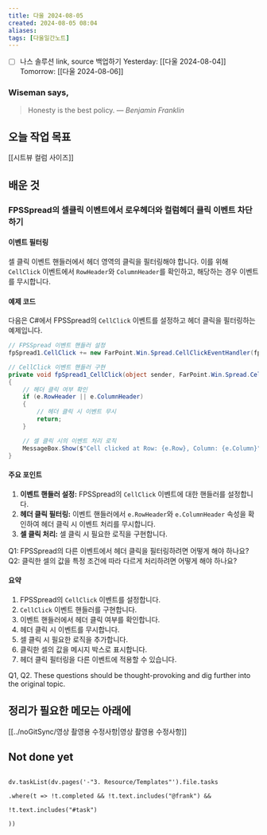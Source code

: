 ```yaml
---
title: 다울 2024-08-05
created: 2024-08-05 08:04
aliases: 
tags: [다울일간노트]
---
```

- [ ] 나스 솔루션 link, source 백업하기
Yesterday: [[다울 2024-08-04]]
Tomorrow: [[다울 2024-08-06]]

### Wiseman says,
> Honesty is the best policy.
> — <cite>Benjamin Franklin</cite>


## 오늘 작업 목표


[[시트뷰 컬럼 사이즈]]



## 배운 것

### FPSSpread의 셀클릭 이벤트에서 로우헤더와 컬럼헤더 클릭 이벤트 차단하기

#### 이벤트 필터링
셀 클릭 이벤트 핸들러에서 헤더 영역의 클릭을 필터링해야 합니다. 이를 위해 `CellClick` 이벤트에서 `RowHeader`와 `ColumnHeader`를 확인하고, 해당하는 경우 이벤트를 무시합니다.

#### 예제 코드
다음은 C#에서 FPSSpread의 `CellClick` 이벤트를 설정하고 헤더 클릭을 필터링하는 예제입니다.

```csharp
// FPSSpread 이벤트 핸들러 설정
fpSpread1.CellClick += new FarPoint.Win.Spread.CellClickEventHandler(fpSpread1_CellClick);

// CellClick 이벤트 핸들러 구현
private void fpSpread1_CellClick(object sender, FarPoint.Win.Spread.CellClickEventArgs e)
{
    // 헤더 클릭 여부 확인
    if (e.RowHeader || e.ColumnHeader)
    {
        // 헤더 클릭 시 이벤트 무시
        return;
    }

    // 셀 클릭 시의 이벤트 처리 로직
    MessageBox.Show($"Cell clicked at Row: {e.Row}, Column: {e.Column}");
}
```

#### 주요 포인트
1. **이벤트 핸들러 설정:** FPSSpread의 `CellClick` 이벤트에 대한 핸들러를 설정합니다.
2. **헤더 클릭 필터링:** 이벤트 핸들러에서 `e.RowHeader`와 `e.ColumnHeader` 속성을 확인하여 헤더 클릭 시 이벤트 처리를 무시합니다.
3. **셀 클릭 처리:** 셀 클릭 시 필요한 로직을 구현합니다.

Q1: FPSSpread의 다른 이벤트에서 헤더 클릭을 필터링하려면 어떻게 해야 하나요?
Q2: 클릭한 셀의 값을 특정 조건에 따라 다르게 처리하려면 어떻게 해야 하나요?

#### 요약
1. FPSSpread의 `CellClick` 이벤트를 설정합니다.
2. `CellClick` 이벤트 핸들러를 구현합니다.
3. 이벤트 핸들러에서 헤더 클릭 여부를 확인합니다.
4. 헤더 클릭 시 이벤트를 무시합니다.
5. 셀 클릭 시 필요한 로직을 추가합니다.
6. 클릭한 셀의 값을 메시지 박스로 표시합니다.
7. 헤더 클릭 필터링을 다른 이벤트에 적용할 수 있습니다.

Q1, Q2. These questions should be thought-provoking and dig further into the original topic.



## 정리가 필요한 메모는 아래에

[[../noGitSync/영상 촬영용 수정사항|영상 촬영용 수정사항]]

## Not done yet

```dataviewjs

dv.taskList(dv.pages('-"3. Resource/Templates"').file.tasks

.where(t => !t.completed && !t.text.includes("@frank") &&

!t.text.includes("#task")

))

```
